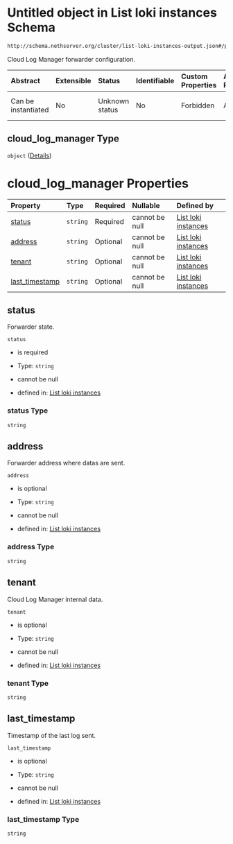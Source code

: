 # Untitled object in List loki instances Schema

```txt
http://schema.nethserver.org/cluster/list-loki-instances-output.json#/properties/instances/items/properties/cloud_log_manager
```

Cloud Log Manager forwarder configuration.

| Abstract            | Extensible | Status         | Identifiable | Custom Properties | Additional Properties | Access Restrictions | Defined In                                                                                          |
| :------------------ | :--------- | :------------- | :----------- | :---------------- | :-------------------- | :------------------ | :-------------------------------------------------------------------------------------------------- |
| Can be instantiated | No         | Unknown status | No           | Forbidden         | Allowed               | none                | [list-loki-instances-output.json\*](cluster/list-loki-instances-output.json "open original schema") |

## cloud\_log\_manager Type

`object` ([Details](list-loki-instances-output-properties-instances-items-properties-cloud_log_manager.md))

# cloud\_log\_manager Properties

| Property                           | Type     | Required | Nullable       | Defined by                                                                                                                                                                                                                                                                                       |
| :--------------------------------- | :------- | :------- | :------------- | :----------------------------------------------------------------------------------------------------------------------------------------------------------------------------------------------------------------------------------------------------------------------------------------------- |
| [status](#status)                  | `string` | Required | cannot be null | [List loki instances](list-loki-instances-output-properties-instances-items-properties-cloud_log_manager-properties-status.md "http://schema.nethserver.org/cluster/list-loki-instances-output.json#/properties/instances/items/properties/cloud_log_manager/properties/status")                 |
| [address](#address)                | `string` | Optional | cannot be null | [List loki instances](list-loki-instances-output-properties-instances-items-properties-cloud_log_manager-properties-address.md "http://schema.nethserver.org/cluster/list-loki-instances-output.json#/properties/instances/items/properties/cloud_log_manager/properties/address")               |
| [tenant](#tenant)                  | `string` | Optional | cannot be null | [List loki instances](list-loki-instances-output-properties-instances-items-properties-cloud_log_manager-properties-tenant.md "http://schema.nethserver.org/cluster/list-loki-instances-output.json#/properties/instances/items/properties/cloud_log_manager/properties/tenant")                 |
| [last\_timestamp](#last_timestamp) | `string` | Optional | cannot be null | [List loki instances](list-loki-instances-output-properties-instances-items-properties-cloud_log_manager-properties-last_timestamp.md "http://schema.nethserver.org/cluster/list-loki-instances-output.json#/properties/instances/items/properties/cloud_log_manager/properties/last_timestamp") |

## status

Forwarder state.

`status`

* is required

* Type: `string`

* cannot be null

* defined in: [List loki instances](list-loki-instances-output-properties-instances-items-properties-cloud_log_manager-properties-status.md "http://schema.nethserver.org/cluster/list-loki-instances-output.json#/properties/instances/items/properties/cloud_log_manager/properties/status")

### status Type

`string`

## address

Forwarder address where datas are sent.

`address`

* is optional

* Type: `string`

* cannot be null

* defined in: [List loki instances](list-loki-instances-output-properties-instances-items-properties-cloud_log_manager-properties-address.md "http://schema.nethserver.org/cluster/list-loki-instances-output.json#/properties/instances/items/properties/cloud_log_manager/properties/address")

### address Type

`string`

## tenant

Cloud Log Manager internal data.

`tenant`

* is optional

* Type: `string`

* cannot be null

* defined in: [List loki instances](list-loki-instances-output-properties-instances-items-properties-cloud_log_manager-properties-tenant.md "http://schema.nethserver.org/cluster/list-loki-instances-output.json#/properties/instances/items/properties/cloud_log_manager/properties/tenant")

### tenant Type

`string`

## last\_timestamp

Timestamp of the last log sent.

`last_timestamp`

* is optional

* Type: `string`

* cannot be null

* defined in: [List loki instances](list-loki-instances-output-properties-instances-items-properties-cloud_log_manager-properties-last_timestamp.md "http://schema.nethserver.org/cluster/list-loki-instances-output.json#/properties/instances/items/properties/cloud_log_manager/properties/last_timestamp")

### last\_timestamp Type

`string`
